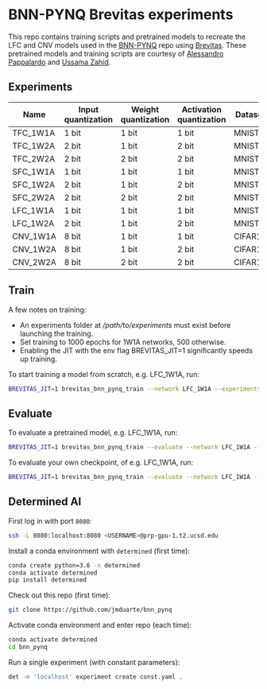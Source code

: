 # BNN-PYNQ Brevitas experiments

This repo contains training scripts and pretrained models to recreate the LFC and CNV models
used in the [BNN-PYNQ](https://github.com/Xilinx/BNN-PYNQ) repo using [Brevitas](https://github.com/Xilinx/brevitas).
These pretrained models and training scripts are courtesy of 
[Alessandro Pappalardo](https://github.com/volcacius) and [Ussama Zahid](https://github.com/ussamazahid96).

## Experiments

| Name     | Input quantization           | Weight quantization | Activation quantization | Dataset       | Top1 accuracy |
|----------|------------------------------|---------------------|-------------------------|---------------|---------------|
| TFC_1W1A | 1 bit                        | 1 bit               | 1 bit                   |  MNIST        |    93.17%     |
| TFC_1W2A | 2 bit                        | 1 bit               | 2 bit                   |  MNIST        |    94.79%     |
| TFC_2W2A | 2 bit                        | 2 bit               | 2 bit                   |  MNIST        |    96.60%     |
| SFC_1W1A | 1 bit                        | 1 bit               | 1 bit                   |  MNIST        |    97.81%     |
| SFC_1W2A | 2 bit                        | 1 bit               | 2 bit                   |  MNIST        |    98.31%     |
| SFC_2W2A | 2 bit                        | 2 bit               | 2 bit                   |  MNIST        |    98.66%     |
| LFC_1W1A | 1 bit                        | 1 bit               | 1 bit                   |  MNIST        |    98.88%     |
| LFC_1W2A | 2 bit                        | 1 bit               | 2 bit                   |  MNIST        |    98.99%     |
| CNV_1W1A | 8 bit                        | 1 bit               | 1 bit                   |  CIFAR10      |    84.22%     |
| CNV_1W2A | 8 bit                        | 1 bit               | 2 bit                   |  CIFAR10      |    87.80%     |
| CNV_2W2A | 8 bit                        | 2 bit               | 2 bit                   |  CIFAR10      |    89.03%     |

## Train

A few notes on training:
- An experiments folder at */path/to/experiments* must exist before launching the training.
- Set training to 1000 epochs for 1W1A networks, 500 otherwise. 
- Enabling the JIT with the env flag BREVITAS_JIT=1 significantly speeds up training.

To start training a model from scratch, e.g. LFC_1W1A, run:
 ```bash
BREVITAS_JIT=1 brevitas_bnn_pynq_train --network LFC_1W1A --experiments /path/to/experiments
 ```

## Evaluate

To evaluate a pretrained model, e.g. LFC_1W1A, run:
 ```bash
BREVITAS_JIT=1 brevitas_bnn_pynq_train --evaluate --network LFC_1W1A --pretrained
 ```

To evaluate your own checkpoint, of e.g. LFC_1W1A, run:
 ```bash
BREVITAS_JIT=1 brevitas_bnn_pynq_train --evaluate --network LFC_1W1A --resume /path/to/checkpoint.tar
 ```

## Determined AI

First log in with port `8080`:
```bash
ssh -L 8080:localhost:8080 <USERNAME>@prp-gpu-1.t2.ucsd.edu
```

Install a conda environment with `determined` (first time):
```bash
conda create python=3.6 -n determined
conda activate determined
pip install determined
```

Check out this repo (first time):
```bash
git clone https://github.com/jmduarte/bnn_pynq
```

Activate conda environment and enter repo (each time):
```bash
conda activate determined
cd bnn_pynq
```

Run a single experiment (with constant parameters):
```bash
det -m 'localhost' experiment create const.yaml .
```
